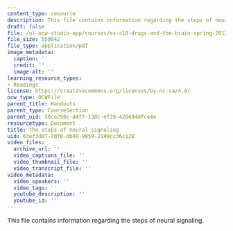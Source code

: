 ```yaml
---
content_type: resource
description: This file contains information regarding the steps of neural signaling.
draft: false
file: /ol-ocw-studio-app/courses/es-s10-drugs-and-the-brain-spring-2013/63ef3d077df8db4090592199cc36c128_MITES_S10S13_signalwk2.pdf
file_size: 550042
file_type: application/pdf
image_metadata:
  caption: ''
  credit: ''
  image-alt: ''
learning_resource_types:
- Readings
license: https://creativecommons.org/licenses/by-nc-sa/4.0/
ocw_type: OCWFile
parent_title: Handouts
parent_type: CourseSection
parent_uid: 38ce298c-d4ff-138c-ef19-420694dfce4e
resourcetype: Document
title: The steps of neural signaling
uid: 63ef3d07-7df8-db40-9059-2199cc36c128
video_files:
  archive_url: ''
  video_captions_file: ''
  video_thumbnail_file: ''
  video_transcript_file: ''
video_metadata:
  video_speakers: ''
  video_tags: ''
  youtube_description: ''
  youtube_id: ''
---
```

This file contains information regarding the steps of neural signaling.